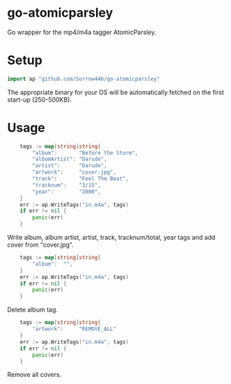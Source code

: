 # go-atomicparsley
Go wrapper for the mp4/m4a tagger AtomicParsley.

# Setup
```go
import ap "github.com/Sorrow446/go-atomicparsley"
```
The appropriate binary for your OS will be automatically fetched on the first start-up (250-500KB).

# Usage
```go
	tags := map[string]string{
		"album":       "Before the Storm",
		"albumArtist": "Darude",
		"artist":      "Darude",
		"artwork":     "cover.jpg",
		"track":       "Feel The Beat",
		"tracknum":    "3/15",
		"year":        "2000",
	}
	err := ap.WriteTags("in.m4a", tags)
	if err != nil {
		panic(err)
	}
```
Write album, album artist, artist, track, tracknum/total, year tags and add cover from "cover.jpg".

```go
	tags := map[string]string{
		"album":  "",
	}
	err := ap.WriteTags("in.m4a", tags)
	if err != nil {
		panic(err)
	}
```
Delete album tag.

```go
	tags := map[string]string{
		"artwork":     "REMOVE_ALL"
	}
	err := ap.WriteTags("in.m4a", tags)
	if err != nil {
		panic(err)
	}
```
Remove all covers.
